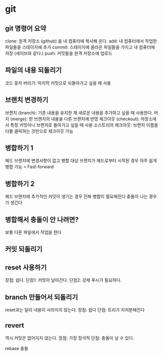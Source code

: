 # git

## git 명령어 요약

clone: 원격 저장소 (github) 을 내 컴퓨터에 복사해 온다.
add: 내 컴퓨터에서 작업한 파일들을 스테이지에 추가
commit: 스테이지에 올라온 파일들을 가지고 내 컴퓨터에 저장 (세이브와 같다.)
push: 커밋들을 원격 저장소에 업로드

## 파일의 내용 되돌리기

코드 뭉치 버리기: 마지막 커밋으로 되돌아가고 싶을 때 사용

## 브랜치 변경하기

브랜치 (branch): 기존 내용을 유지한 채 새로운 내용을 추가하고 싶을 때 사용한다.
머지 (merge): 한 브랜치의 내용을 다른 브랜치에 반영
체크아웃 (checkout): 저장소에서 특정 커밋이나 브랜치로 돌아가고 싶을 때 사용
소스트리의 체크아웃: 브랜치 이름을 더블 클릭하는 것만으로 체크아웃 가능

## 병합하기 1

헤드 브랜치에 변경사항이 없고 병합 대상 브랜치가 헤드로부터 시작된 경우 아주 쉽게 병합 가능 = Fast-forward

## 병합하기 2

헤드 브랜치에 추가적인 커밋이 생기는 경우 진짜 병합이 필요해진다
충돌이 나는 경우가 생긴다

## 병합해서 충돌이 안 나려면?

보통 다른 파일에서 작업을 한다

## 커밋 되돌리기

## reset 사용하기

장점: 쉽다.
단점1: 커밋이 날아간다.
단점2: 강제 푸시가 필요하다.

## branch 만들어서 되돌리기

reset과는 달리 내용이 사라지지 않는다.
장점: 쉽다
단점: 트리가 지저분해진다

## revert

역시 커밋은 없어지지 않는다.
장점: 가장 정석적
단점: 충돌이 날 수 있다.


rebase 충돌
